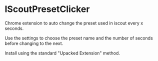 # IScoutPresetClicker

Chrome extension to auto change the preset used in iscout every x seconds.

Use the settings to choose the preset name and the number of seconds before changing to the next.

Install using the standard "Upacked Extension" method.
